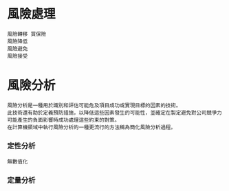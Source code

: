 # 風險處理

```
風險轉移 買保險
風險降低
風險避免
風險接受
```

# 風險分析

```
風險分析是一種用於識別和評估可能危及項目成功或實現目標的因素的技術。
此技術還有助於定義預防措施，以降低這些因素發生的可能性，並確定在製定避免對公司競爭力可能產生的負面影響時成功處理這些約束的對策。
在計算機領域中執行風險分析的一種更流行的方法稱為簡化風險分析過程。
```
### 定性分析
```
無數值化
```
### 定量分析


